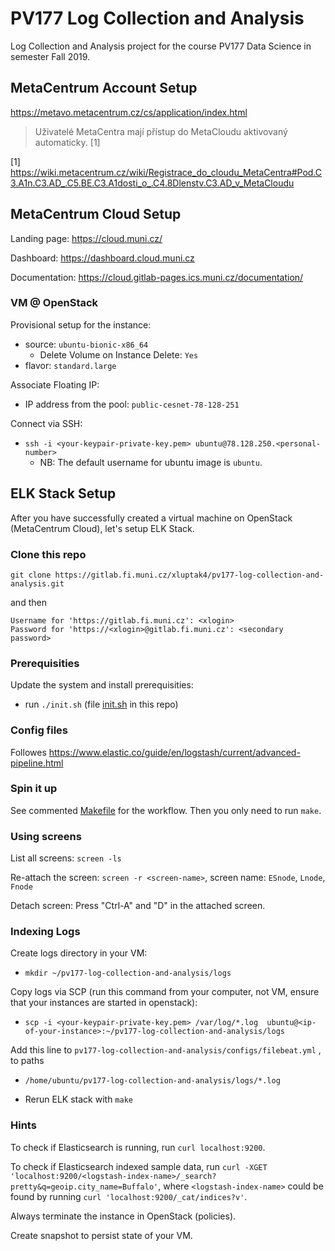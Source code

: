 # PV177 Log Collection and Analysis

Log Collection and Analysis project for the course PV177 Data Science in semester Fall 2019.

## MetaCentrum Account Setup

https://metavo.metacentrum.cz/cs/application/index.html

> Uživatelé MetaCentra mají přístup do MetaCloudu aktivovaný automaticky. [1]

[1] https://wiki.metacentrum.cz/wiki/Registrace_do_cloudu_MetaCentra#Pod.C3.A1n.C3.AD_.C5.BE.C3.A1dosti_o_.C4.8Dlenstv.C3.AD_v_MetaCloudu

## MetaCentrum Cloud Setup

Landing page:
https://cloud.muni.cz/

Dashboard:
https://dashboard.cloud.muni.cz

Documentation:
https://cloud.gitlab-pages.ics.muni.cz/documentation/

### VM @ OpenStack

Provisional setup for the instance:
* source: `ubuntu-bionic-x86_64`
  * Delete Volume on Instance Delete: `Yes`
* flavor: `standard.large`

Associate Floating IP:
* IP address from the pool: `public-cesnet-78-128-251`

Connect via SSH:
* `ssh -i <your-keypair-private-key.pem> ubuntu@78.128.250.<personal-number>`
  * NB: The default username for ubuntu image is `ubuntu`.

## ELK Stack Setup

After you have successfully created a virtual machine on OpenStack (MetaCentrum Cloud), let's setup ELK Stack.

### Clone this repo

`git clone https://gitlab.fi.muni.cz/xluptak4/pv177-log-collection-and-analysis.git`

and then
```
Username for 'https://gitlab.fi.muni.cz': <xlogin>
Password for 'https://<xlogin>@gitlab.fi.muni.cz': <secondary password>
```

### Prerequisities

Update the system and install prerequisities:
* run `./init.sh` (file [init.sh](../init.sh) in this repo)

### Config files

Followes https://www.elastic.co/guide/en/logstash/current/advanced-pipeline.html

### Spin it up

See commented [Makefile](../Makefile) for the workflow. Then you only need to run `make`.

### Using screens

List all screens:
`screen -ls`

Re-attach the screen:
`screen -r <screen-name>`, screen name: `ESnode`, `Lnode`, `Fnode`

Detach screen:
Press "Ctrl-A" and "D" in the attached screen.

### Indexing Logs
Create logs directory in your VM:
* `mkdir ~/pv177-log-collection-and-analysis/logs`

Copy logs via SCP (run this command from your computer, not VM, ensure that your instances are started in openstack):
* `scp -i <your-keypair-private-key.pem> /var/log/*.log  ubuntu@<ip-of-your-instance>:~/pv177-log-collection-and-analysis/logs` 

Add this line to `pv177-log-collection-and-analysis/configs/filebeat.yml` , to paths
* `/home/ubuntu/pv177-log-collection-and-analysis/logs/*.log`

* Rerun ELK stack with `make`

### Hints

To check if Elasticsearch is running, run `curl localhost:9200`.

To check if Elasticsearch indexed sample data, run `curl -XGET 'localhost:9200/<logstash-index-name>/_search?pretty&q=geoip.city_name=Buffalo'`, where `<logstash-index-name>` could be found by running `curl 'localhost:9200/_cat/indices?v'`.

Always terminate the instance in OpenStack (policies).

Create snapshot to persist state of your VM.

